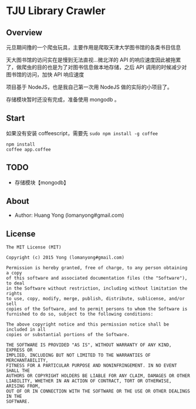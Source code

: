 TJU Library Crawler
===========
## Overview
元旦期间撸的一个爬虫玩具，主要作用是爬取天津大学图书馆的各类书目信息

天大图书馆的访问实在是慢到无法直视...微北洋的 API 的响应速度因此被拖累了，做爬虫的目的也是为了对图书信息做本地存储，之后 API 调用的时候减少对图书馆的访问，加快 API 响应速度

项目基于 NodeJS，也是我自己第一次用 NodeJS 做的实际的小项目了。

存储模块暂时还没有完成，准备使用 mongodb 。

## Start
如果没有安装 coffeescript，需要先 `sudo npm install -g coffee` 

    npm install
    coffee app.coffee

## TODO
- 存储模块【mongodb】

## About
- Author: Huang Yong (lomanyong#gmail.com)

## License
```
The MIT License (MIT)

Copyright (c) 2015 Yong (lomanyong#gmail.com)

Permission is hereby granted, free of charge, to any person obtaining a copy
of this software and associated documentation files (the "Software"), to deal
in the Software without restriction, including without limitation the rights
to use, copy, modify, merge, publish, distribute, sublicense, and/or sell
copies of the Software, and to permit persons to whom the Software is
furnished to do so, subject to the following conditions:

The above copyright notice and this permission notice shall be included in all
copies or substantial portions of the Software.

THE SOFTWARE IS PROVIDED "AS IS", WITHOUT WARRANTY OF ANY KIND, EXPRESS OR
IMPLIED, INCLUDING BUT NOT LIMITED TO THE WARRANTIES OF MERCHANTABILITY,
FITNESS FOR A PARTICULAR PURPOSE AND NONINFRINGEMENT. IN NO EVENT SHALL THE
AUTHORS OR COPYRIGHT HOLDERS BE LIABLE FOR ANY CLAIM, DAMAGES OR OTHER
LIABILITY, WHETHER IN AN ACTION OF CONTRACT, TORT OR OTHERWISE, ARISING FROM,
OUT OF OR IN CONNECTION WITH THE SOFTWARE OR THE USE OR OTHER DEALINGS IN THE
SOFTWARE.
```